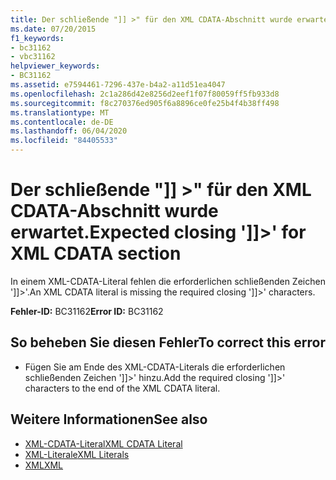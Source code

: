 ```yaml
---
title: Der schließende "]] >" für den XML CDATA-Abschnitt wurde erwartet.
ms.date: 07/20/2015
f1_keywords:
- bc31162
- vbc31162
helpviewer_keywords:
- BC31162
ms.assetid: e7594461-7296-437e-b4a2-a11d51ea4047
ms.openlocfilehash: 2c1a286d42e8256d2eef1f07f80059ff5fb933d8
ms.sourcegitcommit: f8c270376ed905f6a8896ce0fe25b4f4b38ff498
ms.translationtype: MT
ms.contentlocale: de-DE
ms.lasthandoff: 06/04/2020
ms.locfileid: "84405533"
---
```

# <a name="expected-closing--for-xml-cdata-section"></a><span data-ttu-id="b2889-102">Der schließende "]] >" für den XML CDATA-Abschnitt wurde erwartet.</span><span class="sxs-lookup"><span data-stu-id="b2889-102">Expected closing ']]>' for XML CDATA section</span></span>
<span data-ttu-id="b2889-103">In einem XML-CDATA-Literal fehlen die erforderlichen schließenden Zeichen ']]>'.</span><span class="sxs-lookup"><span data-stu-id="b2889-103">An XML CDATA literal is missing the required closing ']]>' characters.</span></span>  
  
 <span data-ttu-id="b2889-104">**Fehler-ID:** BC31162</span><span class="sxs-lookup"><span data-stu-id="b2889-104">**Error ID:** BC31162</span></span>  
  
## <a name="to-correct-this-error"></a><span data-ttu-id="b2889-105">So beheben Sie diesen Fehler</span><span class="sxs-lookup"><span data-stu-id="b2889-105">To correct this error</span></span>  
  
- <span data-ttu-id="b2889-106">Fügen Sie am Ende des XML-CDATA-Literals die erforderlichen schließenden Zeichen ']]>' hinzu.</span><span class="sxs-lookup"><span data-stu-id="b2889-106">Add the required closing ']]>' characters to the end of the XML CDATA literal.</span></span>  
  
## <a name="see-also"></a><span data-ttu-id="b2889-107">Weitere Informationen</span><span class="sxs-lookup"><span data-stu-id="b2889-107">See also</span></span>

- [<span data-ttu-id="b2889-108">XML-CDATA-Literal</span><span class="sxs-lookup"><span data-stu-id="b2889-108">XML CDATA Literal</span></span>](../language-reference/xml-literals/xml-cdata-literal.md)
- [<span data-ttu-id="b2889-109">XML-Literale</span><span class="sxs-lookup"><span data-stu-id="b2889-109">XML Literals</span></span>](../language-reference/xml-literals/index.md)
- [<span data-ttu-id="b2889-110">XML</span><span class="sxs-lookup"><span data-stu-id="b2889-110">XML</span></span>](../programming-guide/language-features/xml/index.md)
